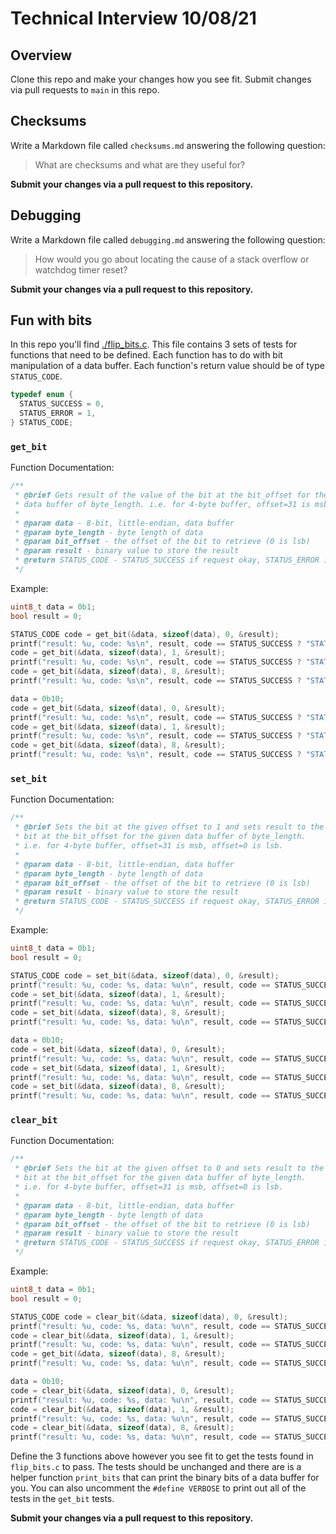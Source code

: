 # Technical Interview 10/08/21

## Overview

Clone this repo and make your changes how you see fit. Submit changes via pull requests to `main` in this repo.

## Checksums

Write a Markdown file called `checksums.md` answering the following question:

> What are checksums and what are they useful for?

__Submit your changes via a pull request to this repository.__

## Debugging

Write a Markdown file called `debugging.md` answering the following question:

> How would you go about locating the cause of a stack overflow or watchdog timer reset?

__Submit your changes via a pull request to this repository.__

## Fun with bits

In this repo you'll find [./flip_bits.c](./flip_bits.c). This file contains 3 sets of tests for functions that need to be defined. Each function has to do with bit manipulation of a data buffer. Each function's return value should be of type `STATUS_CODE`.

```c
typedef enum {
  STATUS_SUCCESS = 0,
  STATUS_ERROR = 1,
} STATUS_CODE;
```

### `get_bit`

Function Documentation:

```c
/**
 * @brief Gets result of the value of the bit at the bit_offset for the given
 * data buffer of byte_length. i.e. for 4-byte buffer, offset=31 is msb, offset=0 is lsb.
 * 
 * @param data - 8-bit, little-endian, data buffer
 * @param byte_length - byte length of data
 * @param bit_offset - the offset of the bit to retrieve (0 is lsb)
 * @param result - binary value to store the result
 * @return STATUS_CODE - STATUS_SUCCESS if request okay, STATUS_ERROR if out of bounds request
 */
```

Example:

```c
uint8_t data = 0b1;
bool result = 0;

STATUS_CODE code = get_bit(&data, sizeof(data), 0, &result);
printf("result: %u, code: %s\n", result, code == STATUS_SUCCESS ? "STATUS_SUCCESS" : "STATUS_ERROR"); // result=1, code == STATUS_SUCCESS
code = get_bit(&data, sizeof(data), 1, &result);
printf("result: %u, code: %s\n", result, code == STATUS_SUCCESS ? "STATUS_SUCCESS" : "STATUS_ERROR"); // result=0, code == STATUS_SUCCESS
code = get_bit(&data, sizeof(data), 8, &result);
printf("result: %u, code: %s\n", result, code == STATUS_SUCCESS ? "STATUS_SUCCESS" : "STATUS_ERROR"); // result=0 (unchanged), code == STATUS_ERROR

data = 0b10;
code = get_bit(&data, sizeof(data), 0, &result);
printf("result: %u, code: %s\n", result, code == STATUS_SUCCESS ? "STATUS_SUCCESS" : "STATUS_ERROR"); // result=0, code == STATUS_SUCCESS
code = get_bit(&data, sizeof(data), 1, &result);
printf("result: %u, code: %s\n", result, code == STATUS_SUCCESS ? "STATUS_SUCCESS" : "STATUS_ERROR"); // result=1, code == STATUS_SUCCESS
code = get_bit(&data, sizeof(data), 8, &result);
printf("result: %u, code: %s\n", result, code == STATUS_SUCCESS ? "STATUS_SUCCESS" : "STATUS_ERROR"); // result=1 (unchanged), code == STATUS_ERROR
```

### `set_bit`

Function Documentation:

```c
/**
 * @brief Sets the bit at the given offset to 1 and sets result to the value of the
 * bit at the bit_offset for the given data buffer of byte_length.
 * i.e. for 4-byte buffer, offset=31 is msb, offset=0 is lsb.
 * 
 * @param data - 8-bit, little-endian, data buffer
 * @param byte_length - byte length of data
 * @param bit_offset - the offset of the bit to retrieve (0 is lsb)
 * @param result - binary value to store the result
 * @return STATUS_CODE - STATUS_SUCCESS if request okay, STATUS_ERROR if out of bounds request
 */
```

Example:

```c
uint8_t data = 0b1;
bool result = 0;

STATUS_CODE code = set_bit(&data, sizeof(data), 0, &result);
printf("result: %u, code: %s, data: %u\n", result, code == STATUS_SUCCESS ? "STATUS_SUCCESS" : "STATUS_ERROR", data); // result=1, code == STATUS_SUCCESS, data=1
code = set_bit(&data, sizeof(data), 1, &result);
printf("result: %u, code: %s, data: %u\n", result, code == STATUS_SUCCESS ? "STATUS_SUCCESS" : "STATUS_ERROR", data); // result=0, code == STATUS_SUCCESS, data=3
code = set_bit(&data, sizeof(data), 8, &result);
printf("result: %u, code: %s, data: %u\n", result, code == STATUS_SUCCESS ? "STATUS_SUCCESS" : "STATUS_ERROR", data); // result=0 (unchanged), code == STATUS_ERROR, data=3 (unchanged)

data = 0b10;
code = set_bit(&data, sizeof(data), 0, &result);
printf("result: %u, code: %s, data: %u\n", result, code == STATUS_SUCCESS ? "STATUS_SUCCESS" : "STATUS_ERROR", data); // result=0, code == STATUS_SUCCESS, data=3
code = set_bit(&data, sizeof(data), 1, &result);
printf("result: %u, code: %s, data: %u\n", result, code == STATUS_SUCCESS ? "STATUS_SUCCESS" : "STATUS_ERROR", data); // result=1, code == STATUS_SUCCESS, data=3
code = set_bit(&data, sizeof(data), 8, &result);
printf("result: %u, code: %s, data: %u\n", result, code == STATUS_SUCCESS ? "STATUS_SUCCESS" : "STATUS_ERROR", data); // result=1 (unchanged), code == STATUS_ERROR, data=3 (unchanged)
```

### `clear_bit`

Function Documentation:

```c
/**
 * @brief Sets the bit at the given offset to 0 and sets result to the value of the
 * bit at the bit_offset for the given data buffer of byte_length.
 * i.e. for 4-byte buffer, offset=31 is msb, offset=0 is lsb.
 * 
 * @param data - 8-bit, little-endian, data buffer
 * @param byte_length - byte length of data
 * @param bit_offset - the offset of the bit to retrieve (0 is lsb)
 * @param result - binary value to store the result
 * @return STATUS_CODE - STATUS_SUCCESS if request okay, STATUS_ERROR if out of bounds request
 */
```

Example:

```c
uint8_t data = 0b1;
bool result = 0;

STATUS_CODE code = clear_bit(&data, sizeof(data), 0, &result);
printf("result: %u, code: %s, data: %u\n", result, code == STATUS_SUCCESS ? "STATUS_SUCCESS" : "STATUS_ERROR", data); // result=0, code == STATUS_SUCCESS, data=0
code = clear_bit(&data, sizeof(data), 1, &result);
printf("result: %u, code: %s, data: %u\n", result, code == STATUS_SUCCESS ? "STATUS_SUCCESS" : "STATUS_ERROR", data); // result=0, code == STATUS_SUCCESS, data=0
code = get_bit(&data, sizeof(data), 8, &result);
printf("result: %u, code: %s, data: %u\n", result, code == STATUS_SUCCESS ? "STATUS_SUCCESS" : "STATUS_ERROR", data); // result=0 (unchanged), code == STATUS_ERROR, data=0 (unchanged)

data = 0b10;
code = clear_bit(&data, sizeof(data), 0, &result);
printf("result: %u, code: %s, data: %u\n", result, code == STATUS_SUCCESS ? "STATUS_SUCCESS" : "STATUS_ERROR", data); // result=0, code == STATUS_SUCCESS, data=2
code = clear_bit(&data, sizeof(data), 1, &result);
printf("result: %u, code: %s, data: %u\n", result, code == STATUS_SUCCESS ? "STATUS_SUCCESS" : "STATUS_ERROR", data); // result=0, code == STATUS_SUCCESS, data=0
code = clear_bit(&data, sizeof(data), 8, &result);
printf("result: %u, code: %s, data: %u\n", result, code == STATUS_SUCCESS ? "STATUS_SUCCESS" : "STATUS_ERROR", data); // result=0 (unchanged), code == STATUS_ERROR, data=0 (unchanged)
```

Define the 3 functions above however you see fit to get the tests found in `flip_bits.c` to pass. The tests should be unchanged and there are is a helper function `print_bits` that can print the binary bits of a data buffer for you. You can also uncomment the `#define VERBOSE` to print out all of the tests in the `get_bit` tests.

__Submit your changes via a pull request to this repository.__
